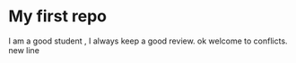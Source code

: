 # My first repo
I am a good student , I always  keep a good review. ok welcome to conflicts.
new line
